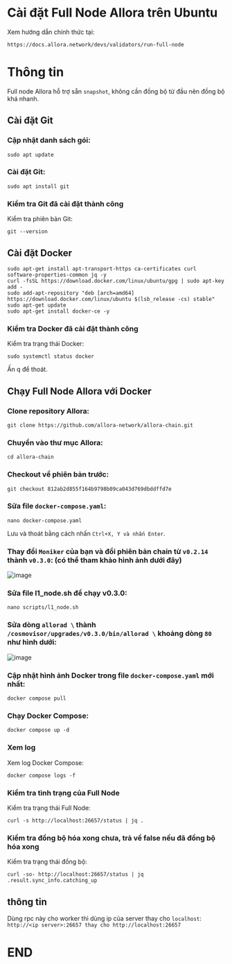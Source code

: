 # Cài đặt Full Node Allora trên Ubuntu
Xem hướng dẫn chính thức tại: 
```
https://docs.allora.network/devs/validators/run-full-node
```

# Thông tin
Full node Allora hỗ trợ sẵn `snapshot`, không cần đồng bộ từ đầu nên đồng bộ khá nhanh.

## Cài đặt Git
### Cập nhật danh sách gói:
```
sudo apt update
```

### Cài đặt Git:
```
sudo apt install git
```

### Kiểm tra Git đã cài đặt thành công
Kiểm tra phiên bản Git:
```
git --version
```

## Cài đặt Docker
```
sudo apt-get install apt-transport-https ca-certificates curl software-properties-common jq -y
curl -fsSL https://download.docker.com/linux/ubuntu/gpg | sudo apt-key add -
sudo add-apt-repository "deb [arch=amd64] https://download.docker.com/linux/ubuntu $(lsb_release -cs) stable"
sudo apt-get update
sudo apt-get install docker-ce -y
```


### Kiểm tra Docker đã cài đặt thành công
Kiểm tra trạng thái Docker:
```
sudo systemctl status docker
```

Ấn q để thoát.

## Chạy Full Node Allora với Docker
### Clone repository Allora:
```
git clone https://github.com/allora-network/allora-chain.git
```

### Chuyển vào thư mục Allora:
```
cd allora-chain
```

### Checkout về phiên bản trước:
```
git checkout 812ab2d855f164b9798b09ca043d769dbddffd7e
```

### Sửa file `docker-compose.yaml`:
```
nano docker-compose.yaml
```

Lưu và thoát bằng cách nhấn `Ctrl+X, Y và nhấn Enter`.


### Thay đổi `Moniker` của bạn và đổi phiên bản chain từ `v0.2.14` thành `v0.3.0`: (có thể tham khảo hình ảnh dưới đây)

![image](https://github.com/user-attachments/assets/ac237ee1-5ecd-4763-b3c5-6927008e1798)


### Sửa file l1_node.sh để chạy v0.3.0:
```
nano scripts/l1_node.sh
```



### Sửa dòng `allorad \` thành `/cosmovisor/upgrades/v0.3.0/bin/allorad \` khoảng dòng `80` như hình dưới:

![image](https://github.com/user-attachments/assets/b04647df-502f-4f4d-b9f0-6414943a11d3)


### Cập nhật hình ảnh Docker trong file `docker-compose.yaml` mới nhất:
```
docker compose pull
```

### Chạy Docker Compose:
```
docker compose up -d
```

### Xem log
Xem log Docker Compose:
```
docker compose logs -f
```

### Kiểm tra tình trạng của Full Node
Kiểm tra trạng thái Full Node:
```
curl -s http://localhost:26657/status | jq .
```

### Kiểm tra đồng bộ hóa xong chưa, trả về false nếu đã đồng bộ hóa xong
Kiểm tra trạng thái đồng bộ:
```
curl -so- http://localhost:26657/status | jq .result.sync_info.catching_up
```


## thông tin
Dùng rpc này cho worker thì dùng ip của server thay cho `localhost`: `http://<ip server>:26657 thay cho http://localhost:26657`

# END
